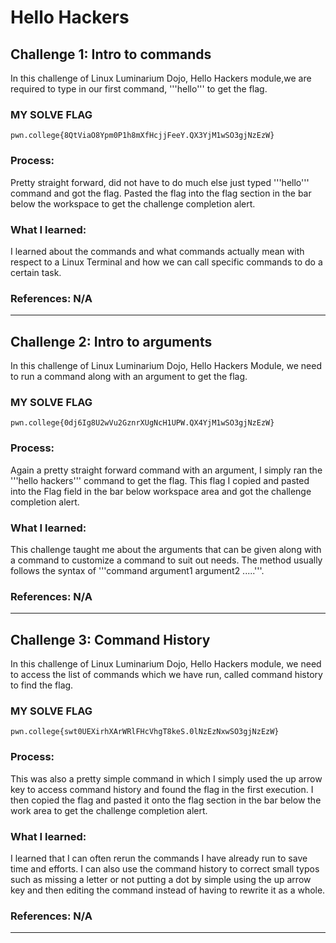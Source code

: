 # Hello Hackers 

## Challenge 1: Intro to commands 
In this challenge of Linux Luminarium Dojo, Hello Hackers module,we are required to type in our first command, '''hello''' to get the flag. 

### MY SOLVE FLAG
`pwn.college{8QtViaO8Ypm0P1h8mXfHcjjFeeY.QX3YjM1wSO3gjNzEzW}`

### Process: 
Pretty straight forward, did not have to do much else just typed '''hello''' command and got the flag. Pasted the flag into the flag section in the bar below the workspace to get the challenge completion alert. 

### What I learned: 
I learned about the commands and what commands actually mean with respect to  a Linux Terminal and how we can call specific commands to do a certain task. 

### References: N/A
-----------------------------------------------------------------------------------------------------------------------------------
## Challenge 2: Intro to arguments 
In this challenge of Linux Luminarium Dojo, Hello Hackers Module, we need to run a command along with an argument to get the flag. 

### MY SOLVE FLAG
`pwn.college{0dj6Ig8U2wVu2GznrXUgNcH1UPW.QX4YjM1wSO3gjNzEzW}`

### Process: 
Again a pretty straight forward command with an argument, I simply ran the '''hello hackers''' command to get the flag. This flag I copied and pasted into the Flag field in the bar below workspace area and got the challenge completion alert. 

### What I learned: 
This challenge taught me about the arguments that can be given along with a command to customize a command to suit out needs. The method usually follows the syntax of '''command argument1 argument2 .....'''. 

### References: N/A 
-----------------------------------------------------------------------------------------------------------------------------------
## Challenge 3: Command History 
In this challenge of Linux Luminarium Dojo, Hello Hackers module, we need to access the list of commands which we have run, called command history to find the flag. 

### MY SOLVE FLAG
`pwn.college{swt0UEXirhXArWRlFHcVhgT8keS.0lNzEzNxwSO3gjNzEzW}`

### Process:
This was also a pretty simple command in which I simply used the up arrow key to access command history and found the flag in the first execution. I then copied the flag and pasted it onto the flag section in the bar below the work area to get the challenge completion alert. 

### What I learned: 
I learned that I can often rerun the commands I have already run to save time and efforts. I can also use the command history to correct small typos such as missing a letter or not putting a dot by simple using the up arrow key and then editing the command instead of having to rewrite it as a whole. 

### References: N/A
-----------------------------------------------------------------------------------------------------------------------------------
